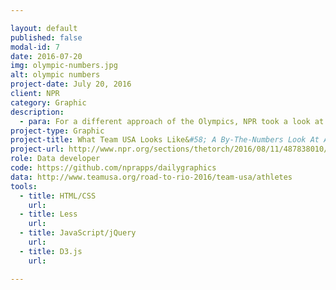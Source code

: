 ```yaml
---

layout: default
published: false
modal-id: 7
date: 2016-07-20
img: olympic-numbers.jpg
alt: olympic numbers
project-date: July 20, 2016
client: NPR
category: Graphic
description:
  - para: For a different approach of the Olympics, NPR took a look at <a href="https://twitter.com/hashtag/TeamUSA?src=hash" target="_blank">#TeamUSA</a> by the numbers.
project-type: Graphic
project-title: What Team USA Looks Like&#58; A By-The-Numbers Look At America’s Olympians
project-url: http://www.npr.org/sections/thetorch/2016/08/11/487838010/what-team-usa-looks-like-a-by-the-numbers-look-at-america-s-olympic-athletes?utm_campaign=storyshare&utm_source=twitter.com&utm_medium=social
role: Data developer
code: https://github.com/nprapps/dailygraphics
data: http://www.teamusa.org/road-to-rio-2016/team-usa/athletes
tools:
  - title: HTML/CSS
    url:
  - title: Less
    url:
  - title: JavaScript/jQuery
    url:
  - title: D3.js
    url:

---
```

